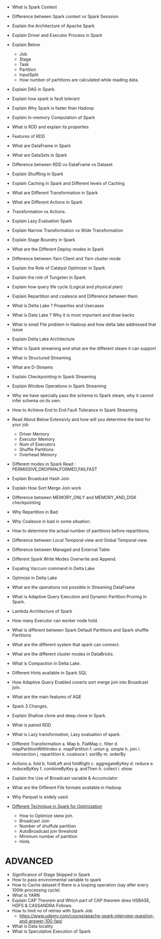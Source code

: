 - What is Spark Context
- Difference between Spark context vs Spark Sesssion
- Explain the Architecture of Apache Spark 
- Explain Driver and Executor Process in Spark
- Explain Below 
    - Job
    - Stage
    - Task
    - Partition
    - InputSplit
    - How number of partitions are calculated while reading data.
- Explain DAG in Spark.
- Explain how spark is fault tolerant
- Explain Why Spark is faster than Hadoop
- Explain In-memory Computation of Spark
- What is RDD and explain its properties
- Features of RDD
- What are DataFrame in Spark
- What are DataSets in Spark
- Difference between RDD vs DataFrame vs Dataset
- Explain Shuffling in Spark
- Explain Caching in Spark and Different levels of Caching
- What are Different Transformation in Spark
- What are Different Actions in Spark
- Transformation vs Actions. 
- Explain Lazy Evaluation Spark
- Explain Narrow Transformation vs Wide Transformation
- Explain Stage Boundry in Spark
- What are the Different Deploy modes in Spark
- Difference between Yarn Client and Yarn cluster mode
- Explain the Role of Catalyst Optimizer in Spark
- Explain the role of Tungsten in Spark
- Explain how query life cycle (Logical and physical plan)
- Explain Repartition and coalesce and Difference between them
- What is Delta Lake ? Properties and Usecases
- What is Data Lake ? Why it is most important and draw backs
- What is small File problem in Hadoop and how delta lake addressed that issue
- Explain Delta Lake Architecture
- What is Spark streaming and what are the different steam it can support
- What is Structured Streaming
- What are D-Streams
- Explain Checkpointing in Spark Streaming
- Explain Window Operations in Spark Streaming
- Why we have specially pass the schema to Spark steam, why it cannot infer schema on its own.
- How to Achieve End to End Fault Tolerance in Spark Streaming
- Read About Below Extensivly and how will you determine the best for your job 
    - Driver Memory
    - Executor Memory
    - Num of Executors
    - Shuffle Partitions
    - Overhead Memory 
- Different modes in Spark Read : PERMISSIVE,DROPMALFORMED,FAILFAST
- Explain Broadcast Hash Join
- Explain How Sort Merge Join work
- Difference between MEMORY_ONLY and MEMORY_AND_DISK checkpointing
- Why Repartition in Bad
- Why Coalesce in bad in some situation.
- How to determine the actual number of partitions before repartitions.
- Difference between Local Temporal view and Global Temporal view.
- Difference between Managed and External Table
- Different Spark Write Modes Overwrite and Append.
- Expaling Vaccum command in Delta Lake
- Optimize in Delta Lake
- What are the operations not possible in Streaming DataFrame
- What is Adaptive Query Execution and Dynamic Partition Pruning in Spark.
- Lambda Architecture of Spark
- How many Executor can worker node hold.
- What is different between Spark Default Partitions and Spark shuffle Partitions
- What are the different system that spark can connect.
- What are the different cluster modes in DataBricks.
- What is Compaction in Delta Lake.
- Different Hints available in Spark SQL
- How Adaptive Query Enabled coverts sort merge join into Broadcast join.
- What are the main features of AQE
- Spark 3 Changes.
- Explain Shallow clone and deep clone in Spark.
- What is paired RDD
- What is Lazy transformation, Lazy evaluation of spark.
- Different Transformation 
    a. Map
    b. FlatMap
    c. filter
    d. mapPartitionWithIndex
    e. mapPartition
    f. union
    g. simple
    h. join
    i. intersection
    j. repartition
    k. coalesce
    l. sortBy
    m. orderBy
- Actions 
    a. fold
    b. foldLeft and foldRight
    c. aggregateByKey
    d. reduce
    e. reduceByKey
    f. combineByKey
    g. andThen
    h. collect
    i. show

- Explain the Use of Broadcast variable & Accumulator
- What are the Different File formats available in Hadoop
- Why Parquet is widely used.
- [Different Technique in Spark for Optimization](https://spark.apache.org/docs/latest/sql-performance-tuning.html)
    - How to Optimize skew join.
    - Broadcast Join
    - Number of shuffule partition
    - AutoBroadcast join threshold
    - Minimum number of partition
    - Hints 

# ADVANCED

- Significance of Stage Skipped in Spark
- How to pass environmental variable to spark
- How to Cache dataset if there is a looping operation (say after every 100th processing cycle)
- What is YARN 
- Explain CAP Theorem and Which part of CAP theorem does HSBASE, HDFS & CASSANDRA Follows.
- How to limit no of retries with Spark Job
    - https://www.udemy.com/course/apache-spark-interview-question-and-answer-100-faq/
- What is Data locality
- What is Speculative Execution of Spark